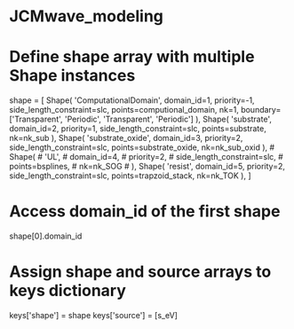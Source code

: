 # JCMwave_modeling

# Define shape array with multiple Shape instances
shape = [
    Shape(
        'ComputationalDomain',
        domain_id=1,
        priority=-1,
        side_length_constraint=slc,
        points=computional_domain,
        nk=1,
        boundary=['Transparent', 'Periodic', 'Transparent', 'Periodic']
    ),
    Shape(
        'substrate',
        domain_id=2,
        priority=1,
        side_length_constraint=slc,
        points=substrate,
        nk=nk_sub
    ),
    Shape(
        'substrate_oxide',
        domain_id=3,
        priority=2,
        side_length_constraint=slc,
        points=substrate_oxide,
        nk=nk_sub_oxid
    ),
    # Shape(
    #     'UL',
    #     domain_id=4,
    #     priority=2,
    #     side_length_constraint=slc,
    #     points=bsplines,
    #     nk=nk_SOG
    # ),
    Shape(
        'resist',
        domain_id=5,
        priority=2,
        side_length_constraint=slc,
        points=trapzoid_stack,
        nk=nk_TOK
    ),
]

# Access domain_id of the first shape
shape[0].domain_id

# Assign shape and source arrays to keys dictionary
keys['shape'] = shape
keys['source'] = [s_eV]